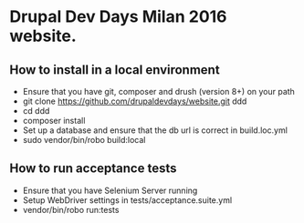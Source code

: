 # Drupal Dev Days Milan 2016 website.

## How to install in a local environment

* Ensure that you have git, composer and drush (version 8+) on your path
* git clone https://github.com/drupaldevdays/website.git ddd
* cd ddd
* composer install
* Set up a database and ensure that the db url is correct in build.loc.yml
* sudo vendor/bin/robo build:local

## How to run acceptance tests

* Ensure that you have Selenium Server running
* Setup WebDriver settings in tests/acceptance.suite.yml
* vendor/bin/robo run:tests
